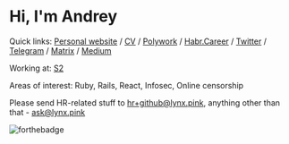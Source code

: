 # Hi, I'm Andrey

Quick links: [Personal website](https://lynx.pink) / [CV](https://lynx.pink/cv) / [Polywork](https://poly.work/lynx) / [Habr.Career](https://career.habr.com/andvxyz) / [Twitter](https://twitter.com/libneko) / [Telegram](https://t.me/feeleenee) / [Matrix](https://matrix.to/#/@libneko:matrix.org) / [Medium](https://andv.medium.com)

Working at: [S2](https://salesap.ru)

Areas of interest: Ruby, Rails, React, Infosec, Online censorship

Please send HR-related stuff to hr+github@lynx.pink, anything other than that - ask@lynx.pink

![forthebadge](https://forthebadge.com/images/badges/contains-cat-gifs.svg)
